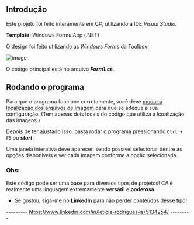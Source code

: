 ## Introdução

Este projeto foi feito interamente em C#, utilizando a IDE _Visual Studio._

**Template:** Windows Forms App (.NET)

O design foi feito utilizando as _Windows Forms_ da Toolbox:

![image](https://github.com/LeRodrigues2005/visualizador-de-produtos/assets/97632543/d808f1fa-98a0-4aaf-ab07-1e519b2982cf)

O código principal está no arquivo ***Form1.cs***.

## Rodando o programa

Para que o programa funcione corretamente, você deve <u>mudar a localização dos arquivos de imagem</u> para que se adeque a sua configuração. (Tem apenas dois locais do código que utiliza a lcoalização das imagens.)

Depois de ter ajustado isso, basta rodar o programa pressionando ```Ctrl + F5``` ou ***start***.

Uma janela interativa deve aparecer, sendo possível selecionar dentre as opções disponíveis e ver cada imagem conforme a opção selecionada.

### Obs:

Este código pode ser uma base para diversos tipos de projetos! C# é realmente uma linguagem extremamente **versátil** e **poderosa**. 

- Se gostou, siga-me no **LinkedIn** para não perder conteúdos desse tipo!

--------- https://www.linkedin.com/in/letícia-rodrigues-a75134254/ ---------
